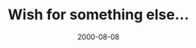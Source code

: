 ---
layout: base.njk
title : 'Wish for something else...' 
view_title : 'Wish for something else...' 
year : '2000' 
date : '2000-08-08' 
img_file : '/drawing/wishfors.png' 
html_file : 'wishfors' 
next_html : 'eatmydust.html' 
year_order : '506' 
permalink : "title/{{html_file}}.html"
---